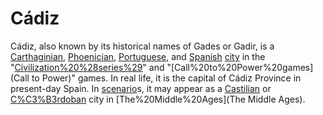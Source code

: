 # Cádiz

Cádiz, also known by its historical names of Gades or Gadir, is a [Carthaginian](Carthaginian), [Phoenician](Phoenician), [Portuguese](Portuguese), and [Spanish](Spanish) [city](city) in the "[Civilization%20%28series%29](Civilization)" and "[Call%20to%20Power%20games](Call to Power)" games. In real life, it is the capital of Cádiz Province in present-day Spain.
In [scenario](scenario)s, it may appear as a [Castilian](Castilian) or [C%C3%B3rdoban](Cordovan) city in [The%20Middle%20Ages](The Middle Ages).